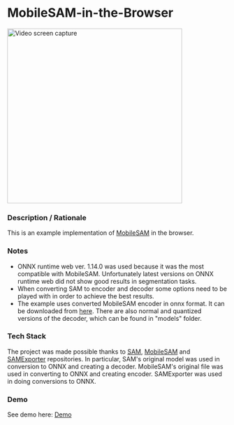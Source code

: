 # MobileSAM-in-the-Browser
<img src="img/screenshot.gif" title="Video screen capture" alt="Video screen capture" height="400">

### **Description / Rationale**
This is an example implementation of <a href="https://github.com/ChaoningZhang/MobileSAM">MobileSAM</a> in the browser. 

### **Notes**
* ONNX runtime web ver. 1.14.0 was used because it was the most compatible with MobileSAM. Unfortunately latest versions on ONNX runtime web did not show good results in segmentation tasks. 
* When converting SAM to encoder and decoder some options need to be played with in order to achieve the best results.
* The example uses converted MobileSAM encoder in onnx format. It can be downloaded from <a href="https://cdn.glitch.me/1bd71fd8-ee70-4d58-9594-6680f5fcdc3b/mobilesam.encoder.onnx?v=1688159510030">here</a>. There are also normal and quantized versions of the decoder, which can be found in "models" folder.

### **Tech Stack**
The project was made possible thanks to <a href="https://github.com/facebookresearch/segment-anything">SAM</a>, <a href="https://github.com/ChaoningZhang/MobileSAM">MobileSAM</a> and <a href="https://github.com/vietanhdev/samexporter">SAMExporter</a> repositories. In particular, SAM's original model was used in conversion to ONNX and creating a decoder. MobileSAM's original file was used in converting to ONNX and creating encoder. SAMExporter was used in doing conversions to ONNX.
        
### **Demo**
See demo here: [Demo](https://mobilesam.glitch.me/)
